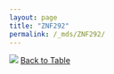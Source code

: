 ```yaml
---
layout: page
title: "ZNF292"
permalink: /_mds/ZNF292/
---
```


![](../../alns_9.28.22/aln_5HSAA122589_0.965.png?raw=true
)
[Back to Table](../../display)
